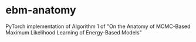 # ebm-anatomy
PyTorch implementation of Algorithm 1 of "On the Anatomy of MCMC-Based Maximum Likelihood Learning of Energy-Based Models"
